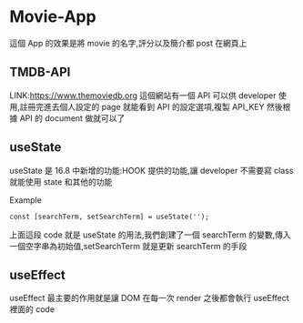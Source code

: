 # Movie-App

這個 App 的效果是將 movie 的名字,評分以及簡介都 post 在網頁上

## TMDB-API

LINK:https://www.themoviedb.org
這個網站有一個 API 可以供 developer 使用,註冊完進去個人設定的 page 就能看到 API 的設定選項,複製 API_KEY 然後根據 API 的 document
做就可以了

## useState

useState 是 16.8 中新增的功能:HOOK 提供的功能,讓 developer 不需要寫 class 就能使用 state 和其他的功能

Example

```
const [searchTerm, setSearchTerm] = useState('');
```

上面這段 code 就是 useState 的用法,我們創建了一個 searchTerm 的變數,傳入一個空字串為初始值,setSearchTerm 就是更新 searchTerm 的手段

## useEffect

useEffect 最主要的作用就是讓 DOM 在每一次 render 之後都會執行 useEffect 裡面的 code
